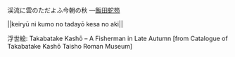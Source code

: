 渓流に雲のただよふ今朝の秋
—[飯田蛇笏](https://ja.wikipedia.org/wiki/飯田蛇笏)

||keiryū ni kumo no tadayō kesa no aki||

浮世絵: Takabatake Kashō – A Fisherman in Late Autumn [from Catalogue of Takabatake Kashō Taisho Roman Museum]